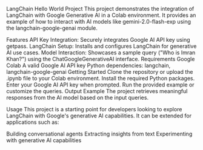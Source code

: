 LangChain Hello World Project
This project demonstrates the integration of LangChain with Google Generative AI in a Colab environment. It provides an example of how to interact with AI models like gemini-2.0-flash-exp using the langchain-google-genai module.

Features
API Key Integration: Securely integrates Google AI API key using getpass.
LangChain Setup: Installs and configures LangChain for generative AI use cases.
Model Interaction: Showcases a sample query ("Who is Imran Khan?") using the ChatGoogleGenerativeAI interface.
Requirements
Google Colab
A valid Google AI API key
Python dependencies: langchain, langchain-google-genai
Getting Started
Clone the repository or upload the .ipynb file to your Colab environment.
Install the required Python packages.
Enter your Google AI API key when prompted.
Run the provided example or customize the queries.
Output Example
The project retrieves meaningful responses from the AI model based on the input queries.

Usage
This project is a starting point for developers looking to explore LangChain with Google's generative AI capabilities. It can be extended for applications such as:

Building conversational agents
Extracting insights from text
Experimenting with generative AI capabilities
